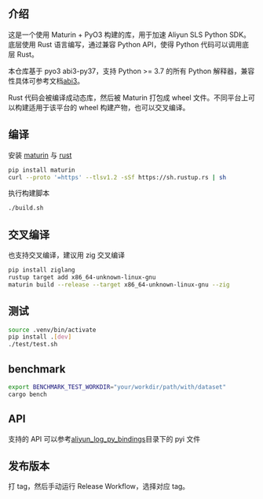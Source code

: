 ## 介绍

这是一个使用 Maturin + PyO3 构建的库，用于加速 Aliyun SLS Python SDK。底层使用 Rust 语言编写，通过兼容 Python API，使得
Python 代码可以调用底层 Rust。

本仓库基于 pyo3 abi3-py37，支持 Python >= 3.7 的所有 Python
解释器，兼容性具体可参考文档[abi3](https://pyo3.rs/v0.23.2/features.html?highlight=abi3#abi3)。

Rust 代码会被编译成动态库，然后被 Maturin 打包成 wheel 文件。不同平台上可以构建适用于该平台的 wheel 构建产物，也可以交叉编译。

## 编译

安装 [maturin](https://github.com/PyO3/maturin) 与 [rust](https://www.rust-lang.org/learn/get-started)

```bash
pip install maturin
curl --proto '=https' --tlsv1.2 -sSf https://sh.rustup.rs | sh
```

执行构建脚本

```bash
./build.sh
```

## 交叉编译

也支持交叉编译，建议用 zig 交叉编译

```bash
pip install ziglang
rustup target add x86_64-unknown-linux-gnu
maturin build --release --target x86_64-unknown-linux-gnu --zig
```

## 测试

```bash
source .venv/bin/activate
pip install .[dev]
./test/test.sh
```

## benchmark

```bash
export BENCHMARK_TEST_WORKDIR="your/workdir/path/with/dataset"
cargo bench
```

## API

支持的 API 可以参考[aliyun_log_py_bindings](aliyun_log_py_bindings)目录下的 pyi 文件

## 发布版本

打 tag，然后手动运行 Release Workflow，选择对应 tag。